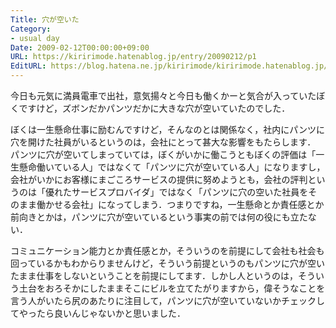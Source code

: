 ```yaml
---
Title: 穴が空いた
Category:
- usual day
Date: 2009-02-12T00:00:00+09:00
URL: https://kiririmode.hatenablog.jp/entry/20090212/p1
EditURL: https://blog.hatena.ne.jp/kiririmode/kiririmode.hatenablog.jp/atom/entry/8454420450078213455
---
```



今日も元気に満員電車で出社，意気揚々と今日も働くかーと気合が入っていたぼくですけど，ズボンだかパンツだかに大きな穴が空いていたのでした．


ぼくは一生懸命仕事に励むんですけど，そんなのとは関係なく，社内にパンツに穴を開けた社員がいるというのは，会社にとって甚大な影響をもたらします．
パンツに穴が空いてしまっていては，ぼくがいかに働こうともぼくの評価は「一生懸命働いている人」ではなくて「パンツに穴が空いている人」になりますし，会社がいかにお客様にまごころサービスの提供に努めようとも，会社の評判というのは「優れたサービスプロバイダ」ではなく「パンツに穴の空いた社員をそのまま働かせる会社」になってしまう．つまりですね，一生懸命とか責任感とか前向きとかは，パンツに穴が空いているという事実の前では何の役にも立たない．


コミュニケーション能力とか責任感とか，そういうのを前提にして会社も社会も回っているかもわからりませんけど，そういう前提というのもパンツに穴が空いたまま仕事をしないということを前提にしてます．しかし人というのは，そういう土台をおろそかにしたままそこにビルを立てたがりますから，偉そうなことを言う人がいたら尻のあたりに注目して，パンツに穴が空いていないかチェックしてやったら良いんじゃないかと思いました．
